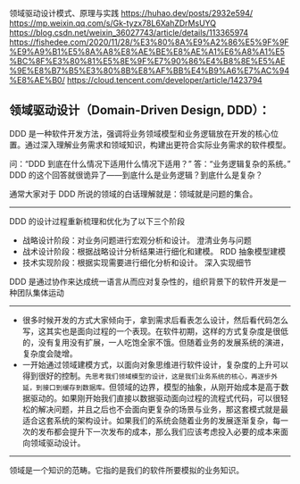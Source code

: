 领域驱动设计模式、原理与实践
https://huhao.dev/posts/2932e594/
https://mp.weixin.qq.com/s/Gk-tyzx78L6XahZDrMsUYQ
https://blog.csdn.net/weixin_36027743/article/details/113365974
https://fishedee.com/2020/11/28/%E3%80%8A%E9%A2%86%E5%9F%9F%E9%A9%B1%E5%8A%A8%E8%AE%BE%E8%AE%A1%E6%A8%A1%E5%BC%8F%E3%80%81%E5%8E%9F%E7%90%86%E4%B8%8E%E5%AE%9E%E8%B7%B5%E3%80%8B%E8%AF%BB%E4%B9%A6%E7%AC%94%E8%AE%B0/
https://cloud.tencent.com/developer/article/1423794

## 领域驱动设计（Domain-Driven Design, DDD）：

DDD 是一种软件开发方法，强调将业务领域模型和业务逻辑放在开发的核心位置。通过深入理解业务需求和领域知识，构建出更符合实际业务需求的软件模型。

问：“DDD 到底在什么情况下适用什么情况下适用？”
答：“业务逻辑复杂的系统。”
DDD 的这个回答就很诡异了——到底什么是业务逻辑？到底什么是复杂？

通常大家对于 DDD 所说的领域的白话理解就是：领域就是问题的集合。

---

DDD 的设计过程重新梳理和优化为了以下三个阶段

- 战略设计阶段：对业务问题进行宏观分析和设计。
  澄清业务与问题
- 战术设计阶段：根据战略设计分析结果进行细化和建模。
  RDD 抽象模型建模
- 技术实现阶段：根据实现需要进行细化分析和设计。
  深入实现细节

DDD 是通过协作来达成统一语言从而应对复杂性的，组织背景下的软件开发是一种团队集体运动

---

- 很多时候开发的方式大家倾向于，拿到需求后看表怎么设计，然后看代码怎么写，这其实也是面向过程的一个表现。在软件初期，这样的方式复杂度是很低的，没有复用没有扩展，一人吃饱全家不饿。但随着业务的发展系统的演进，复杂度会陡增。
- 一开始通过领域建模方式，以面向对象思维进行软件设计，复杂度的上升可以得到很好的控制。`先思考我们领域模型的设计，这是我们业务系统的核心，再逐步外延，到接口到缓存到数据库。`但领域的边界，模型的抽象，从刚开始成本是高于数据驱动的。如果刚开始我们直接以数据驱动面向过程的流程式代码，可以很轻松的解决问题，并且之后也不会面向更复杂的场景与业务，那这套模式就是最适合这套系统的架构设计。如果我们的系统会随着业务的发展逐渐复杂，每一次的发布都会提升下一次发布的成本，那么我们应该考虑投入必要的成本来面向领域驱动设计。

---

领域是一个知识的范畴。它指的是我们的软件所要模拟的业务知识。
